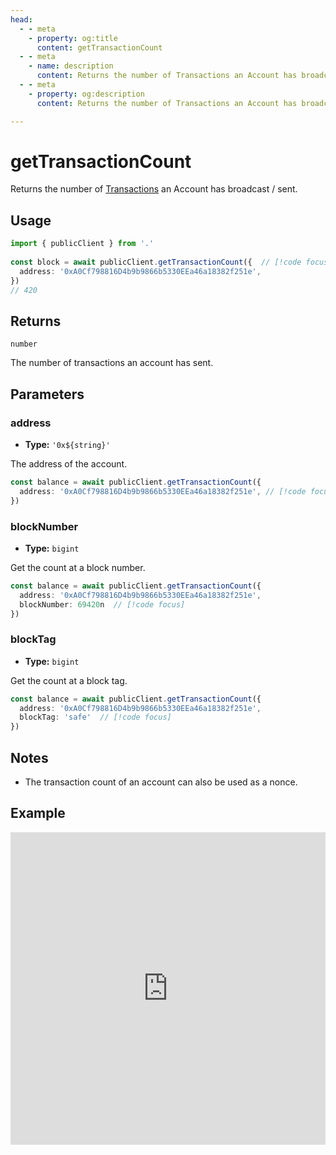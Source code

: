 ```yaml
---
head:
  - - meta
    - property: og:title
      content: getTransactionCount
  - - meta
    - name: description
      content: Returns the number of Transactions an Account has broadcast / sent.
  - - meta
    - property: og:description
      content: Returns the number of Transactions an Account has broadcast / sent.

---
```


# getTransactionCount

Returns the number of [Transactions](/docs/glossary/terms#transaction) an Account has broadcast / sent.

## Usage

```ts
import { publicClient } from '.'
 
const block = await publicClient.getTransactionCount({  // [!code focus:99]
  address: '0xA0Cf798816D4b9b9866b5330EEa46a18382f251e',
})
// 420
```

## Returns

`number`

The number of transactions an account has sent. 

## Parameters

### address

- **Type:** `'0x${string}'`

The address of the account.

```ts
const balance = await publicClient.getTransactionCount({
  address: '0xA0Cf798816D4b9b9866b5330EEa46a18382f251e', // [!code focus]
})
```

### blockNumber

- **Type:** `bigint`

Get the count at a block number.

```ts
const balance = await publicClient.getTransactionCount({
  address: '0xA0Cf798816D4b9b9866b5330EEa46a18382f251e',
  blockNumber: 69420n  // [!code focus]
})
```

### blockTag

- **Type:** `bigint`

Get the count at a block tag.

```ts
const balance = await publicClient.getTransactionCount({
  address: '0xA0Cf798816D4b9b9866b5330EEa46a18382f251e',
  blockTag: 'safe'  // [!code focus]
})
```

## Notes

- The transaction count of an account can also be used as a nonce.

## Example

<iframe frameborder="0" width="100%" height="500px" src="https://replit.com/@jxom/getBlockNumber?embed=true"></iframe>